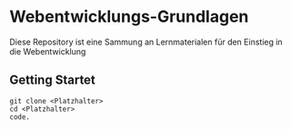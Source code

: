 # Webentwicklungs-Grundlagen

Diese Repository ist eine Sammung an Lernmaterialen für den Einstieg in die
Webentwicklung

## Getting Startet

```shell
git clone <Platzhalter>
cd <Platzhalter>
code.
```